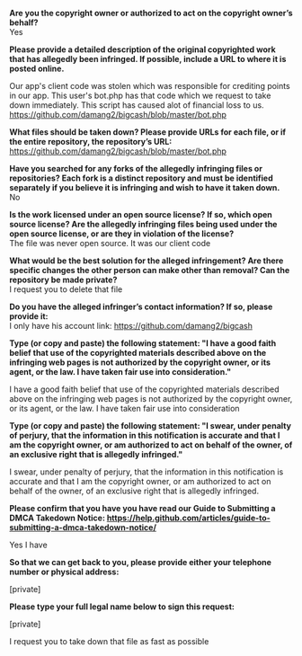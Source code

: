 **Are you the copyright owner or authorized to act on the copyright owner’s behalf?**   
Yes

**Please provide a detailed description of the original copyrighted work that has allegedly been infringed. If possible, include a URL to where it is posted online.**

Our app's client code was stolen which was responsible for crediting points in our app. This user's bot.php has that code which we request to take down immediately. This script has caused alot of financial loss to us.   
https://github.com/damang2/bigcash/blob/master/bot.php

**What files should be taken down? Please provide URLs for each file, or if the entire repository, the repository’s URL:**   
https://github.com/damang2/bigcash/blob/master/bot.php

**Have you searched for any forks of the allegedly infringing files or repositories? Each fork is a distinct repository and must be identified separately if you believe it is infringing and wish to have it taken down.**   
No

**Is the work licensed under an open source license? If so, which open source license? Are the allegedly infringing files being used under the open source license, or are they in violation of the license?**   
The file was never open source. It was our client code

**What would be the best solution for the alleged infringement? Are there specific changes the other person can make other than removal? Can the repository be made private?**   
I request you to delete that file

**Do you have the alleged infringer’s contact information? If so, please provide it:**   
I only have his account link: https://github.com/damang2/bigcash

**Type (or copy and paste) the following statement: "I have a good faith belief that use of the copyrighted materials described above on the infringing web pages is not authorized by the copyright owner, or its agent, or the law. I have taken fair use into consideration."**

I have a good faith belief that use of the copyrighted materials described above on the infringing web pages is not authorized by the copyright owner, or its agent, or the law. I have taken fair use into consideration

**Type (or copy and paste) the following statement: "I swear, under penalty of perjury, that the information in this notification is accurate and that I am the copyright owner, or am authorized to act on behalf of the owner, of an exclusive right that is allegedly infringed."**

I swear, under penalty of perjury, that the information in this notification is accurate and that I am the copyright owner, or am authorized to act on behalf of the owner, of an exclusive right that is allegedly infringed.

**Please confirm that you have you have read our Guide to Submitting a DMCA Takedown Notice: https://help.github.com/articles/guide-to-submitting-a-dmca-takedown-notice/**

Yes I have

**So that we can get back to you, please provide either your telephone number or physical address:**

[private]

**Please type your full legal name below to sign this request:**

[private]

I request you to take down that file as fast as possible
